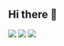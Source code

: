 ## Hi there 👋

<!--
**JeongSu0880/JeongSu0880** is a ✨ _special_ ✨ repository because its `README.md` (this file) appears on your GitHub profile.

Here are some ideas to get you started:

- 🔭 I’m currently working on ...
- 🌱 I’m currently learning ...
- 👯 I’m looking to collaborate on ...
- 🤔 I’m looking for help with ...
- 💬 Ask me about ...
- 📫 How to reach me: ...
- 😄 Pronouns: ...
- ⚡ Fun fact: ...
-->
<a href="https://42seoul.kr/seoul42/main/view" target="_blank"><img src="https://img.shields.io/badge/42Seoul-000000?style=for-the-badge&logo=42&logoColor=white"/></a>
<a href="https://suleee.tistory.com/" target="_blank"><img src="https://img.shields.io/badge/수리공작소-FC4C02?style=for-the-badge&logo=Tistory&logoColor=white"/></a>
<a target="_blank"><img src="https://img.shields.io/badge/Gmail-EA4335?style=for-the-badge&logo=Gmail&logoColor=white"/></a>

